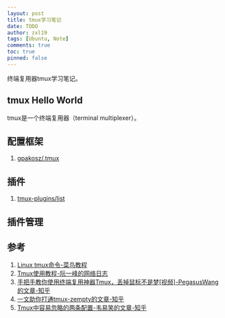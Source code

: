 ```yaml
---
layout: post
title: tmux学习笔记
date: TODO
author: zxl19
tags: [Ubuntu, Note]
comments: true
toc: true
pinned: false
---
```


终端复用器tmux学习笔记。

<!-- more -->

## tmux Hello World

tmux是一个终端复用器（terminal multiplexer）。

## 配置框架

1. [gpakosz/.tmux](https://github.com/gpakosz/.tmux)

## 插件

1. [tmux-plugins/list](https://github.com/tmux-plugins/list)

## 插件管理

## 参考

1. [Linux tmux命令-菜鸟教程](https://www.runoob.com/linux/linux-comm-tmux.html)
2. [Tmux使用教程-阮一峰的网络日志](https://www.ruanyifeng.com/blog/2019/10/tmux.html)
3. [手把手教你使用终端复用神器Tmux，丢掉鼠标不是梦[视频]-PegasusWang的文章-知乎](https://zhuanlan.zhihu.com/p/43687973)
4. [一文助你打通tmux-zempty的文章-知乎](https://zhuanlan.zhihu.com/p/102546608)
5. [Tmux中容易忽略的两条配置-韦易笑的文章-知乎](https://zhuanlan.zhihu.com/p/47801331)
